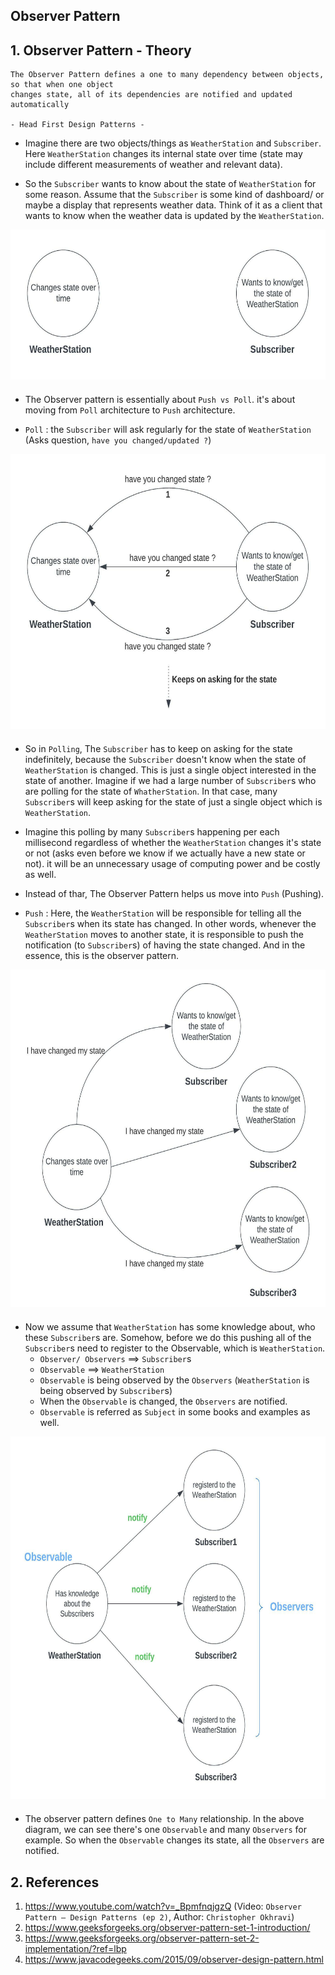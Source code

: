## Observer Pattern

## 1. Observer Pattern - Theory

```
The Observer Pattern defines a one to many dependency between objects, so that when one object 
changes state, all of its dependencies are notified and updated automatically 

- Head First Design Patterns -
```

- Imagine there are two objects/things as `WeatherStation` and `Subscriber`. Here `WeatherStation`
  changes its internal state over time (state may include different measurements of weather and
  relevant data).


- So the `Subscriber` wants to know about the state of `WeatherStation` for some reason. Assume that
  the `Subscriber` is some kind of dashboard/ or maybe a display that represents weather data. Think
  of it as a client that wants to know when the weather data is updated by the `WeatherStation`.

<div align="left" style="margin-bottom:20px;">
  <img alt="weather station and subscriber diagram 1" height="240"
    src="src/main/resources/images/weather-station-and-subscriber-diagram-1.jpeg" 
    title="weather station and subscriber diagram 1" width="600"/>
</div>

- The Observer pattern is essentially about `Push vs Poll`. it's about moving from `Poll`
  architecture to `Push` architecture.


- `Poll` : the `Subscriber` will ask regularly for the state of `WeatherStation` (Asks
  question, `have you changed/updated ?`)

<div align="left" style="margin-bottom:20px;">
  <img alt="weather station and subscriber diagram 2" height="440"
    src="src/main/resources/images/weather-station-and-subscriber-poll-example.jpeg" 
    title="weather station and subscriber diagram 2" width="600"/>
</div>

- So in `Polling`, The `Subscriber` has to keep on asking for the state indefinitely, because
  the `Subscriber` doesn't know when the state of `WeatherStation` is changed. This is just a single
  object interested in the state of another. Imagine if we had a large number of `Subscriber`s who
  are polling for the state of `WhatherStation`. In that case, many `Subscriber`s will keep asking
  for the state of just a single object which is `WeatherStation`.


- Imagine this polling by many `Subscriber`s happening per each millisecond regardless of whether
  the `WeatherStation` changes it's state or not (asks even before we know if we actually have a new
  state or not). it will be an unnecessary usage of computing power and be costly as well.


- Instead of thar, The Observer Pattern helps us move into `Push` (Pushing).


- `Push` : Here, the `WeatherStation` will be responsible for telling all the `Subscriber`s when its
  state has changed. In other words, whenever the `WeatherStation` moves to another state, it is
  responsible to push the notification (to `Subscriber`s) of having the state changed. And in the
  essence, this is the observer pattern.

<div align="left" style="margin-bottom:20px;">
  <img alt="weather station and subscriber diagram 3" height="540"
    src="src/main/resources/images/push-mechanism-from-weather-station-to-subscribers.jpeg" 
    title="weather station and subscriber diagram 3" width="600"/>
</div>

- Now we assume that `WeatherStation` has some knowledge about, who these `Subscriber`s are.
  Somehow, before we do this pushing all of the `Subscriber`s need to register to the Observable,
  which is `WeatherStation`.
    - `Observer/ Observers` ==> `Subscriber`s
    - `Observable` ==> `WeatherStation`
    - `Observable` is being observed by the `Observers` (`WeatherStation` is being observed
      by `Subscriber`s)
    - When the `Observable` is changed, the `Observers` are notified.
    - `Observable` is referred as `Subject` in some books and examples as well.

<div align="left" style="margin-bottom:20px;">
  <img alt="weather station and subscriber diagram 3" height="580"
    src="src/main/resources/images/observable-and-observers.jpeg" 
    title="weather station and subscriber diagram 3" width="640"/>
</div>

- The observer pattern defines `One to Many` relationship. In the above diagram, we can see there's
  one `Observable` and many `Observers` for example. So when the `Observable` changes its state, all
  the `Observers` are notified.

 

## 2. References

1. https://www.youtube.com/watch?v=_BpmfnqjgzQ (Video: `Observer Pattern – Design Patterns
   (ep 2)`, Author: `Christopher Okhravi`)
2. https://www.geeksforgeeks.org/observer-pattern-set-1-introduction/
3. https://www.geeksforgeeks.org/observer-pattern-set-2-implementation/?ref=lbp
4. https://www.javacodegeeks.com/2015/09/observer-design-pattern.html
